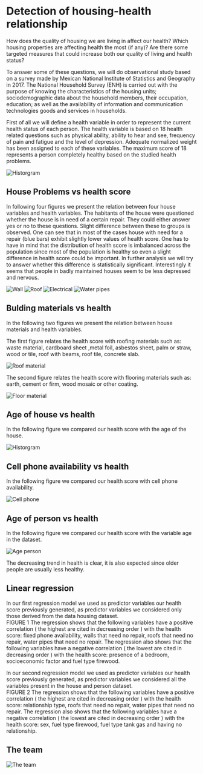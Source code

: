# Detection of housing-health relationship
How does the quality of housing we are living in affect our health? Which housing properties are affecting health the most (if any)? Are there some targeted measures that could increase both our quality of living and health status?

To answer some of these questions, we will do observational study based on a survey made by Mexican National Institute of Statistics and Geography in 2017. The National Household Survey (ENH) is carried out with the purpose of knowing the characteristics of the housing units; sociodemographic data about the household members, their occupation, education; as well as the availability of information and communication technologies goods and services in households.

First of all we will define a health variable in order to represent the current health status of each person. The health variable is based on 18 health related questions such as physical ability, ability to hear and see, frequency of pain and fatigue and the level of depression. Adequate normalized weight has been assigned to each of these variables. The maximum score of 18 represents a person completely healthy based on the studied health problems.


![Historgram](/img/histogram.png)

## House Problems vs health score

In following four figures we present the relation between four house variables and health variables. The habitants of the house were questioned whether the house is in need of a certain repair. They could either answer yes or no to these questions. Slight difference between these to groups is observed. One can see that in most of the cases house with need for a repair (blue bars) exhibit slightly lower values of health score. One has to have in mind that the distribution of health score is imbalanced across the population since most of the population is healthy so even a slight difference in health score could be important. In further analysis we will try to answer whether this difference is statistically significant. Interestingly it seems that people in badly maintained houses seem to be less depressed and nervous.

![Wall](/img/walls.png)
![Roof](/img/histogram.png)
![Electrical](/img/histogram.png)
![Water pipes](/img/histogram.png)

## Bulding materials vs health

In the following two figures we present the relation between house materials and health variables.

The first figure relates the health score with roofing materials such as: waste material, cardboard sheet ,metal foil, asbestos sheet, palm or straw, wood or tile, roof with beams, roof tile, concrete slab.

![Roof material](/img/histogram.png)

The second figure relates the health score with flooring materials such as: earth, cement or firm, wood mosaic or other coating.

![Floor material](/img/histogram.png)

## Age of house vs health

In the following figure we compared our health score with the age of the house.

![Historgram](/img/histogram.png)

## Cell phone availability vs health

In the following figure we compared our health score with cell phone availability.

![Cell phone](/img/histogram.png)


## Age of person vs health

In the following figure we compared our health score with the variable age in the dataset.

![Age person](/img/histogram.png)

The decreasing trend in health is clear, it is also expected since older people are usually less healthy.

## Linear regression
In our first regression model we used as predictor variables our health score previously generated, as predictor variables we considered only those derived from the data housing dataset.  
FIGURE 1
The regression shows that the following variables have a positive correlation ( the highest are cited  in decreasing order ) with the health score: fixed phone availability, walls that need no repair, roofs that need no repair, water pipes that need no repair. The regression also shows that the following variables have a negative correlation ( the lowest are cited in decreasing order ) with the health score: presence of a bedroom, socioeconomic factor and fuel type firewood.

In our second regression model we used as predictor variables our health score previously generated, as predictor variables we considered all the variables present in the house and person dataset.  
FIGURE 2
The regression shows that the following variables have a positive correlation ( the highest are cited  in decreasing order ) with the health score: relationship type, roofs that need no repair, water pipes that need no repair. The regression also shows that the following variables have a negative correlation ( the lowest are cited in decreasing order ) with the health score: sex, fuel type firewood, fuel type tank gas and having no relationship.


## The team
![The team](/img/avatars.png)
